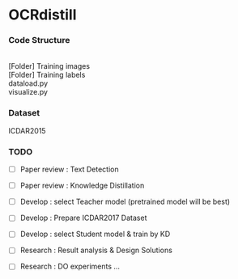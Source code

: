 # OCRdistill

### Code Structure
<br>
[Folder] Training images <br>
[Folder] Training labels <br>
dataload.py <br>
visualize.py

### Dataset
ICDAR2015

### TODO
- [ ] Paper review : Text Detection
- [ ] Paper review : Knowledge Distillation
- [ ] Develop : select Teacher model (pretrained model will be best)
- [ ] Develop : Prepare ICDAR2017 Dataset
- [ ] Develop : select Student model & train by KD
- [ ] Research : Result analysis & Design Solutions
- [ ] Research : DO experiments ...



